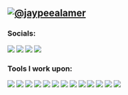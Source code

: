 [![@jaypeealamer](https://raw.githubusercontent.com/jaypeealamer/jaypeealamer/main/assets/cover.gif)](https://facebook.com/alamerjaypee)
------------------------------------------- 
### Socials: 
  <a href="https://www.linkedin.com/in/jay-pee-alamer/"><img src="https://img.shields.io/badge/jaypeealamer-%230077B5.svg?&style=for-the-badge&logo=linkedin&logoColor=white"></a> 
 <a href="https://www.facebook.com/alamerjaypee"><img src="https://img.shields.io/badge/jaypeealamer-1877F2?style=for-the-badge&logo=facebook&logoColor=white"></a>  <a href="https://instagram.com/jaypee_alamer"><img src="https://img.shields.io/badge/jaypeealamer-%23E4405F.svg?&style=for-the-badge&logo=instagram&logoColor=white"></a>
 <a href="https://www.facebook.com/DailyCodesLang"><img src="https://img.shields.io/badge/My_FB_Page-1877F2?style=for-the-badge&logo=facebook&logoColor=white"></a>
<br>


### Tools I work upon:

<img src="https://img.shields.io/badge/html5-%23E34F26.svg?style=for-the-badge&logo=html5&logoColor=white">   <img src="https://img.shields.io/badge/css3%20-%2314354C.svg?&style=for-the-badge&logo=css3&logoColor=white">   <img src="https://img.shields.io/badge/javascript%20-%23323330.svg?&style=for-the-badge&logo=javascript&logoColor=%23F7DF1E">  <img src="https://img.shields.io/badge/jquery%20-%23F05032.svg?&style=for-the-badge&logo=jquery&logoColor=white"/> <img src="https://img.shields.io/badge/react-%2320232a.svg?style=for-the-badge&logo=react&logoColor=%2361DAFB"> <img src="https://img.shields.io/badge/laravel%20-%23008CC1.svg?&style=for-the-badge&logo=laravel&logoColor=white"> <img src="https://img.shields.io/badge/mysql%20-%2347A248svg?&style=for-the-badge&logo=mysql&logoColor=white"> <img src="https://img.shields.io/badge/git%20-%23F05032.svg?&style=for-the-badge&logo=git&logoColor=white"/> <img src="http://img.shields.io/badge/-VS%20Code-000000?style=for-the-badge&logo=Visual-studio-code&logoColor=blue">  <img src="https://img.shields.io/badge/Canva-%2300C4CC.svg?style=for-the-badge&logo=Canva&logoColor=white"> <img src="https://img.shields.io/badge/django-%2320232a.svg?style=for-the-badge&logo=django&logoColor=%2361DAFB"> <img src="https://img.shields.io/badge/python%20-%23008CC1.svg?&style=for-the-badge&logo=python&logoColor=white"> <img src="https://img.shields.io/badge/php%20-%230077B5.svg?&style=for-the-badge&logo=php&logoColor=white">


[//]: <> (Credits: jaypeealamer)
[//]: <> (Credits: Last edited on: 01/22/24)

<!-- ### Profile Visits:
![Visitor Count](https://profile-counter.glitch.me/{jaypeealamer}/count.svg)  -->
